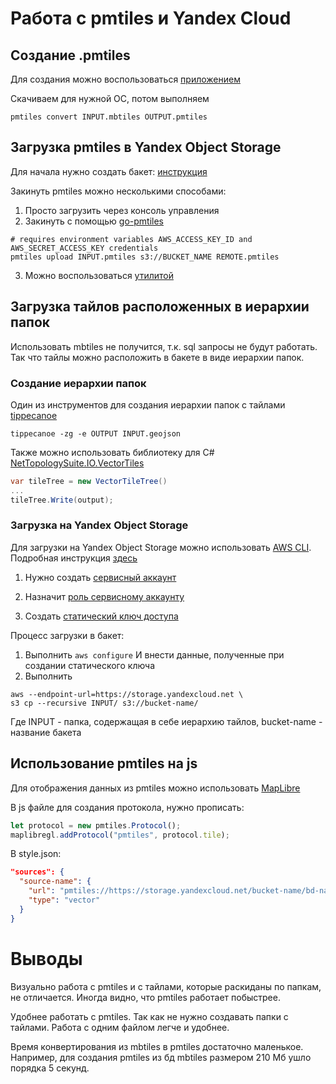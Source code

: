 # Работа с pmtiles и Yandex Cloud

## Создание .pmtiles
Для создания можно воспользоваться [приложением](https://github.com/protomaps/go-pmtiles)

Скачиваем для нужной ОС, потом выполняем
```
pmtiles convert INPUT.mbtiles OUTPUT.pmtiles
```

## Загрузка pmtiles в Yandex Object Storage
Для начала нужно создать бакет: [инструкция](https://cloud.yandex.ru/docs/storage/quickstart?from=int-console-help-center-or-nav)

Закинуть pmtiles можно несколькими способами:
1. Просто загрузить через консоль управления
2. Закинуть с помощью [go-pmtiles](https://github.com/protomaps/go-pmtiles)
```
# requires environment variables AWS_ACCESS_KEY_ID and AWS_SECRET_ACCESS_KEY credentials
pmtiles upload INPUT.pmtiles s3://BUCKET_NAME REMOTE.pmtiles
```
3. Можно воспользоваться [утилитой](https://docs.aws.amazon.com/cli/latest/userguide/getting-started-install.html)

## Загрузка тайлов расположенных в иерархии папок
Использовать mbtiles не получится, т.к. sql запросы не будут работать. Так что тайлы можно расположить в бакете в виде иерархии папок.

### Создание иерархии папок
Один из инструментов для создания иерархии папок с тайлами [tippecanoe](https://github.com/mapbox/tippecanoe)
```
tippecanoe -zg -e OUTPUT INPUT.geojson
```

Также можно использовать библиотеку для C# [NetTopologySuite.IO.VectorTiles](https://github.com/NetTopologySuite/NetTopologySuite.IO.VectorTiles)
```cs
var tileTree = new VectorTileTree()
...
tileTree.Write(output);
```
### Загрузка на Yandex Object Storage
Для загрузки на Yandex Object Storage можно использовать [AWS CLI](https://docs.aws.amazon.com/cli/latest/userguide/getting-started-install.html).
Подробная инструкция [здесь](https://cloud.yandex.ru/docs/storage/tools/aws-cli)

1. Нужно создать [сервисный аккаунт](https://cloud.yandex.ru/docs/iam/operations/sa/create)

2. Назначит [роль сервисному аккаунту](https://cloud.yandex.ru/docs/iam/operations/sa/assign-role-for-sa)

3. Создать [статический ключ доступа](https://cloud.yandex.ru/docs/iam/operations/sa/create-access-key)

Процесс загрузки в бакет:

1. Выполнить 
```aws configure```
И внести данные, полученные при создании статического ключа
2. Выполнить
```
aws --endpoint-url=https://storage.yandexcloud.net \
s3 cp --recursive INPUT/ s3://bucket-name/
```
Где INPUT - папка, содержащая в себе иерархию тайлов, bucket-name - название бакета

## Использование pmtiles на js
Для отображения данных из pmtiles можно использовать [MapLibre](https://github.com/maplibre/maplibre-gl-js)

В js файле для создания протокола, нужно прописать:
```js
let protocol = new pmtiles.Protocol();
maplibregl.addProtocol("pmtiles", protocol.tile);
```

В style.json:
```json
"sources": {
  "source-name": {
    "url": "pmtiles://https://storage.yandexcloud.net/bucket-name/bd-name.pmtiles",
    "type": "vector"
  }
}
```

# Выводы
Визуально работа с pmtiles и с тайлами, которые раскиданы по папкам, не отличается. Иногда видно, что pmtiles работает побыстрее.

Удобнее работать с pmtiles. Так как не нужно создавать папки с тайлами. Работа с одним файлом легче и удобнее.

Время конвертирования из mbtiles в pmtiles достаточно маленькое. Например, для создания pmtiles из бд mbtiles размером 210 Мб ушло порядка 5 секунд.

